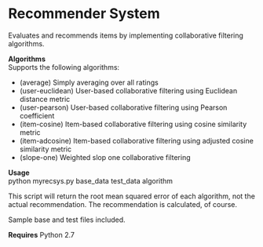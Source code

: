 # Recommender System

Evaluates and recommends items by implementing collaborative filtering algorithms.

**Algorithms**    
Supports the following algorithms:    
- (average) Simply averaging over all ratings     
- (user-euclidean) User-based collaborative filtering using Euclidean distance metric     
- (user-pearson) User-based collaborative filtering using Pearson coefficient     
- (item-cosine) Item-based collaborative filtering using cosine similarity metric     
- (item-adcosine) Item-based collaborative filtering using adjusted cosine similarity metric     
- (slope-one) Weighted slop one collaborative filtering

**Usage**     
python myrecsys.py base_data test_data algorithm

This script will return the root mean squared error of each algorithm, not the actual recommendation. The recommendation is calculated, of course.

Sample base and test files included.

**Requires** Python 2.7